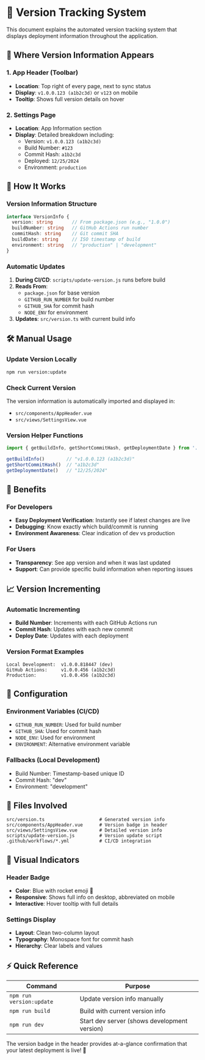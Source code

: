 # 🚀 Version Tracking System

This document explains the automated version tracking system that displays deployment information throughout the application.

## 📍 Where Version Information Appears

### 1. **App Header (Toolbar)**
- **Location**: Top right of every page, next to sync status
- **Display**: `v1.0.0.123 (a1b2c3d)` or `v123` on mobile
- **Tooltip**: Shows full version details on hover

### 2. **Settings Page**
- **Location**: App Information section
- **Display**: Detailed breakdown including:
  - Version: `v1.0.0.123 (a1b2c3d)`
  - Build Number: `#123`
  - Commit Hash: `a1b2c3d`
  - Deployed: `12/25/2024`
  - Environment: `production`

## 🔄 How It Works

### Version Information Structure
```typescript
interface VersionInfo {
  version: string       // From package.json (e.g., "1.0.0")
  buildNumber: string   // GitHub Actions run number
  commitHash: string    // Git commit SHA
  buildDate: string     // ISO timestamp of build
  environment: string   // "production" | "development"
}
```

### Automatic Updates
1. **During CI/CD**: `scripts/update-version.js` runs before build
2. **Reads From**:
   - `package.json` for base version
   - `GITHUB_RUN_NUMBER` for build number
   - `GITHUB_SHA` for commit hash
   - `NODE_ENV` for environment
3. **Updates**: `src/version.ts` with current build info

## 🛠 Manual Usage

### Update Version Locally
```bash
npm run version:update
```

### Check Current Version
The version information is automatically imported and displayed in:
- `src/components/AppHeader.vue`
- `src/views/SettingsView.vue`

### Version Helper Functions
```typescript
import { getBuildInfo, getShortCommitHash, getDeploymentDate } from '../version'

getBuildInfo()        // "v1.0.0.123 (a1b2c3d)"
getShortCommitHash()  // "a1b2c3d"
getDeploymentDate()   // "12/25/2024"
```

## 🎯 Benefits

### For Developers
- **Easy Deployment Verification**: Instantly see if latest changes are live
- **Debugging**: Know exactly which build/commit is running
- **Environment Awareness**: Clear indication of dev vs production

### For Users
- **Transparency**: See app version and when it was last updated
- **Support**: Can provide specific build information when reporting issues

## 📈 Version Incrementing

### Automatic Incrementing
- **Build Number**: Increments with each GitHub Actions run
- **Commit Hash**: Updates with each new commit
- **Deploy Date**: Updates with each deployment

### Version Format Examples
```
Local Development:  v1.0.0.818447 (dev)
GitHub Actions:     v1.0.0.456 (a1b2c3d)
Production:         v1.0.0.456 (a1b2c3d)
```

## 🔧 Configuration

### Environment Variables (CI/CD)
- `GITHUB_RUN_NUMBER`: Used for build number
- `GITHUB_SHA`: Used for commit hash  
- `NODE_ENV`: Used for environment
- `ENVIRONMENT`: Alternative environment variable

### Fallbacks (Local Development)
- Build Number: Timestamp-based unique ID
- Commit Hash: "dev"
- Environment: "development"

## 📁 Files Involved

```
src/version.ts                    # Generated version info
src/components/AppHeader.vue      # Version badge in header  
src/views/SettingsView.vue        # Detailed version info
scripts/update-version.js         # Version update script
.github/workflows/*.yml           # CI/CD integration
```

## 🎨 Visual Indicators

### Header Badge
- **Color**: Blue with rocket emoji 🚀
- **Responsive**: Shows full info on desktop, abbreviated on mobile
- **Interactive**: Hover tooltip with full details

### Settings Display
- **Layout**: Clean two-column layout
- **Typography**: Monospace font for commit hash
- **Hierarchy**: Clear labels and values

## ⚡ Quick Reference

| Command | Purpose |
|---------|---------|
| `npm run version:update` | Update version info manually |
| `npm run build` | Build with current version info |
| `npm run dev` | Start dev server (shows development version) |

The version badge in the header provides at-a-glance confirmation that your latest deployment is live! 🚀